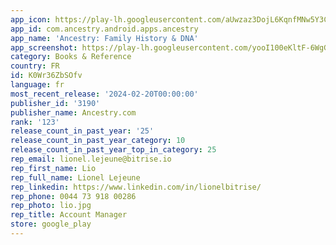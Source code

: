 ```yaml
---
app_icon: https://play-lh.googleusercontent.com/aUwzaz3DojL6KqnfMNw5Y3C2Lm2s1uj2U7dsiRGnq00eNY8_F-Gn3MlVLvOgUQLvsOU
app_id: com.ancestry.android.apps.ancestry
app_name: 'Ancestry: Family History & DNA'
app_screenshot: https://play-lh.googleusercontent.com/yooI100eKltF-6WgGl3B8iYr7zTau3vigqVaIJSIAU0HWhoXrTV0obIUAKOM9uSCxqI
category: Books & Reference
country: FR
id: K0Wr36ZbSOfv
language: fr
most_recent_release: '2024-02-20T00:00:00'
publisher_id: '3190'
publisher_name: Ancestry.com
rank: '123'
release_count_in_past_year: '25'
release_count_in_past_year_category: 10
release_count_in_past_year_top_in_category: 25
rep_email: lionel.lejeune@bitrise.io
rep_first_name: Lio
rep_full_name: Lionel Lejeune
rep_linkedin: https://www.linkedin.com/in/lionelbitrise/
rep_phone: 0044 73 918 00286
rep_photo: lio.jpg
rep_title: Account Manager
store: google_play
---
```

